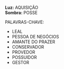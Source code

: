 **Luz:** AQUISIÇÃO  
**Sombra:** POSSE

PALAVRAS-CHAVE:
- LEAL
- PESSOA DE NEGÓCIOS
- AMANTE DO PRAZER
- CONSERVADOR
- PROVEDOR
- POSSUIDOR
- GESTOR
